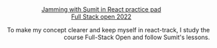<div align="center"><a href="https://www.youtube.com/watch?v=5Xy-t8k_M4A&list=PLHiZ4m8vCp9M6HVQv7a36cp8LKzyHIePr">Jamming with Sumit in React practice pad</a></div>
<div align="center"><a href="https://fullstackopen.com/en/">Full Stack open 2022</a></div>

<p align="right">To make my concept clearer and keep myself in react-track, I study the course Full-Stack Open and follow Sumit's lessons.</p>
